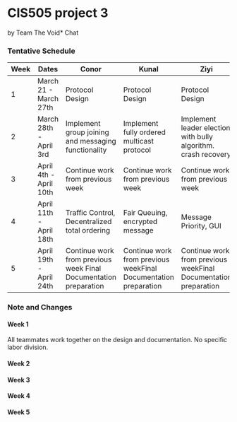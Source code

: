 # CIS505 project 3 
by Team The Void* Chat

### Tentative Schedule

| Week | Dates                   | Conor                                                            | Kunal                                                           | Ziyi                                                            |
|------|-------------------------|------------------------------------------------------------------|-----------------------------------------------------------------|-----------------------------------------------------------------|
| 1    | March 21 - March 27th   | Protocol Design                                                  | Protocol Design                                                 | Protocol Design                                                 |
| 2    | March 28th - April 3rd  | Implement group joining and messaging functionality              | Implement fully ordered multicast protocol                      | Implement leader election with bully algorithm. crash recovery  |
| 3    | April 4th - April 10th  | Continue work from previous week                                 | Continue work from previous week                                | Continue work from previous week                                |
| 4    | April 11th - April 18th | Traffic Control, Decentralized total ordering                    | Fair Queuing, encrypted message                                 | Message Priority, GUI                                           |
| 5    | April 19th - April 24th | Continue work from previous week Final Documentation preparation | Continue work from previous weekFinal Documentation preparation | Continue work from previous weekFinal Documentation preparation |


### Note and Changes

#### Week 1
All teammates work together on the design and documentation. No specific labor division. 

#### Week 2

#### Week 3

#### Week 4

#### Week 5